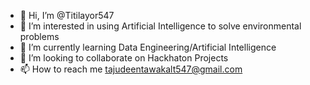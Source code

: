 - 👋 Hi, I’m @Titilayor547
- 👀 I’m interested in using Artificial Intelligence to solve environmental problems
- 🌱 I’m currently learning Data Engineering/Artificial Intelligence
- 💞️ I’m looking to collaborate on Hackhaton Projects
- 📫 How to reach me tajudeentawakalt547@gmail.com

<!---
Titilayor547/Titilayor547 is a ✨ special ✨ repository because its `README.md` (this file) appears on your GitHub profile.
You can click the Preview link to take a look at your changes.
--->
